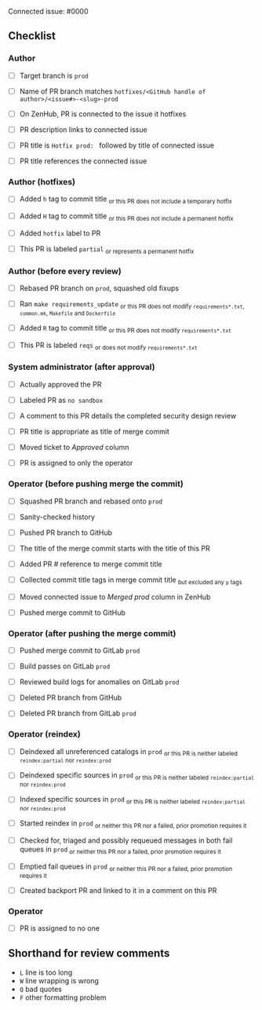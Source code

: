 <!--
This is the PR template for hotfix PRs against `prod`.
-->

Connected issue: #0000


## Checklist


### Author

- [ ] Target branch is `prod`
- [ ] Name of PR branch matches `hotfixes/<GitHub handle of author>/<issue#>-<slug>-prod`
- [ ] On ZenHub, PR is connected to the issue it hotfixes
- [ ] PR description links to connected issue
- [ ] PR title is `Hotfix prod: ` followed by title of connected issue
- [ ] PR title references the connected issue


### Author (hotfixes)

- [ ] Added `h` tag to commit title <sub>or this PR does not include a temporary hotfix</sub>
- [ ] Added `H` tag to commit title <sub>or this PR does not include a permanent hotfix</sub>
- [ ] Added `hotfix` label to PR
- [ ] This PR is labeled `partial` <sub>or represents a permanent hotfix</sub>


### Author (before every review)

- [ ] Rebased PR branch on `prod`, squashed old fixups
- [ ] Ran `make requirements_update` <sub>or this PR does not modify `requirements*.txt`, `common.mk`, `Makefile` and `Dockerfile`</sub>
- [ ] Added `R` tag to commit title <sub>or this PR does not modify `requirements*.txt`</sub>
- [ ] This PR is labeled `reqs` <sub>or does not modify `requirements*.txt`</sub>


### System administrator (after approval)

- [ ] Actually approved the PR
- [ ] Labeled PR as `no sandbox`
- [ ] A comment to this PR details the completed security design review
- [ ] PR title is appropriate as title of merge commit
- [ ] Moved ticket to *Approved* column
- [ ] PR is assigned to only the operator


### Operator (before pushing merge the commit)

- [ ] Squashed PR branch and rebased onto `prod`
- [ ] Sanity-checked history
- [ ] Pushed PR branch to GitHub
- [ ] The title of the merge commit starts with the title of this PR
- [ ] Added PR # reference to merge commit title
- [ ] Collected commit title tags in merge commit title <sub>but excluded any `p` tags</sub>
- [ ] Moved connected issue to *Merged prod* column in ZenHub
- [ ] Pushed merge commit to GitHub


### Operator (after pushing the merge commit)

- [ ] Pushed merge commit to GitLab `prod`
- [ ] Build passes on GitLab `prod`
- [ ] Reviewed build logs for anomalies on GitLab `prod`
- [ ] Deleted PR branch from GitHub
- [ ] Deleted PR branch from GitLab `prod`


### Operator (reindex)

- [ ] Deindexed all unreferenced catalogs in `prod` <sub>or this PR is neither labeled `reindex:partial` nor `reindex:prod`</sub>
- [ ] Deindexed specific sources in `prod` <sub>or this PR is neither labeled `reindex:partial` nor `reindex:prod`</sub>
- [ ] Indexed specific sources in `prod` <sub>or this PR is neither labeled `reindex:partial` nor `reindex:prod`</sub>
- [ ] Started reindex in `prod` <sub>or neither this PR nor a failed, prior promotion requires it</sub>
- [ ] Checked for, triaged and possibly requeued messages in both fail queues in `prod` <sub>or neither this PR nor a failed, prior promotion requires it</sub>
- [ ] Emptied fail queues in `prod` <sub>or neither this PR nor a failed, prior promotion requires it</sub>
- [ ] Created backport PR and linked to it in a comment on this PR


### Operator

- [ ] PR is assigned to no one


## Shorthand for review comments

- `L` line is too long
- `W` line wrapping is wrong
- `Q` bad quotes
- `F` other formatting problem
